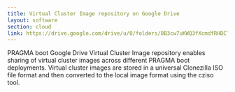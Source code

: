 ```yaml
---
title: Virtual Cluster Image repository on Google Drive
layout: software
section: cloud
link: https://drive.google.com/drive/u/0/folders/0B3cw7uKWQ3fXcmdfRHBCTV9KaUU
---
```


PRAGMA boot Google Drive Virtual Cluster Image repository enables sharing of
virtual cluster images across different PRAGMA boot deployments. Virtual
cluster images are stored in a universal Clonezilla ISO file format and then
converted to the local image format using the cziso tool.

 

 
